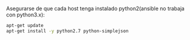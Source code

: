 Asegurarse de que cada host tenga instalado python2(ansible no trabaja con python3.x):
```sh
apt-get update
apt-get install -y python2.7 python-simplejson
```
